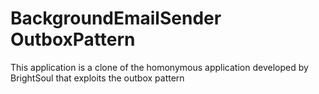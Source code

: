 # BackgroundEmailSender OutboxPattern

This application is a clone of the homonymous application developed by BrightSoul that exploits the outbox pattern